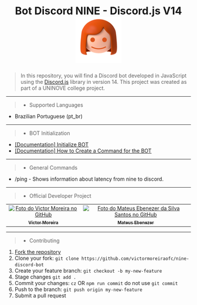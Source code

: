 <h1 align="center">
  <br>Bot Discord NINE - Discord.js V14
  <img src="assets/nine_mini_without_background.png" alt="NINE">
</h1>

> In this repository, you will find a Discord bot developed in JavaScript using the [Discord.js](https://github.com/discordjs/discord.js) library in version 14. This project was created as part of a UNINOVE college project.

---

> * Supported Languages

- Brazilian Portuguese (pt_br)

---

> * BOT Initialization

- [[Documentation] Initialize BOT](https://github.com/victormoreiraofc/nine-discord-bot/blob/main/docs/how-start-the-bot.md)
- [[Documentation] How to Create a Command for the BOT](https://github.com/victormoreiraofc/nine-discord-bot/blob/main/docs/how-create-new-command.md)

---

> * General Commands

* /ping - Shows information about latency from nine to discord.

---

> * Official Developer Project

<table>
  <tr>
    <td align="center">
      <a href="#">
        <img src="https://avatars.githubusercontent.com/u/121199565?v=4" width="100px;" alt="Foto do Victor Moreira no GitHub"/><br>
        <sub>
          <b>Victor Moreira</b>
        </sub>
      </a>
    </td>
    <td align="center">
      <a href="#">
        <img src="https://avatars.githubusercontent.com/u/143097497?v=4" width="100px;" alt="Foto do Mateus Ebenezer da Silva Santos no GitHub"/><br>
        <sub>
          <b>Mateus Ebenezer</b>
        </sub>
      </a>
    </td>
  </tr>
</table>

---

> * Contributing

1. [Fork the repository](https://github.com/victormoreiraofc/nine-discord-bot/fork)
2. Clone your fork: `git clone https://github.com/victormoreiraofc/nine-discord-bot`
3. Create your feature branch: `git checkout -b my-new-feature`
4. Stage changes `git add .`
5. Commit your changes: `cz` OR `npm run commit` do not use `git commit`
6. Push to the branch: `git push origin my-new-feature`
7. Submit a pull request

